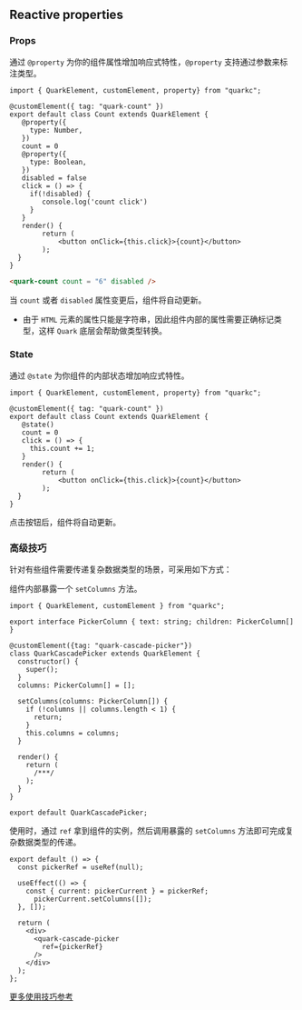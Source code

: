 ## Reactive properties

### Props

通过 `@property` 为你的组件属性增加响应式特性，`@property` 支持通过参数来标注类型。

```tsx
import { QuarkElement, customElement, property} from "quarkc";

@customElement({ tag: "quark-count" })
export default class Count extends QuarkElement {
   @property({
     type: Number,
   })
   count = 0
   @property({
     type: Boolean,
   })
   disabled = false
   click = () => {
     if(!disabled) {
        console.log('count click')
     }
   }
   render() {
        return (
            <button onClick={this.click}>{count}</button>
        );
  }
}
```

```html
<quark-count count = "6" disabled />
```
当 `count` 或者 `disabled` 属性变更后，组件将自动更新。

- 由于 `HTML` 元素的属性只能是字符串，因此组件内部的属性需要正确标记类型，这样 `Quark` 底层会帮助做类型转换。

### State

通过 `@state` 为你组件的内部状态增加响应式特性。

```tsx
import { QuarkElement, customElement, property} from "quarkc";

@customElement({ tag: "quark-count" })
export default class Count extends QuarkElement {
   @state()
   count = 0
   click = () => {
     this.count += 1;
   }
   render() {
        return (
            <button onClick={this.click}>{count}</button>
        );
  }
}
```
点击按钮后，组件将自动更新。



### 高级技巧

针对有些组件需要传递复杂数据类型的场景，可采用如下方式：

组件内部暴露一个 `setColumns` 方法。
```tsx
import { QuarkElement, customElement } from "quarkc";

export interface PickerColumn { text: string; children: PickerColumn[] }

@customElement({tag: "quark-cascade-picker"})
class QuarkCascadePicker extends QuarkElement {
  constructor() {
    super();
  }
  columns: PickerColumn[] = [];

  setColumns(columns: PickerColumn[]) {
    if (!columns || columns.length < 1) {
      return;
    }
    this.columns = columns;
  }

  render() {
    return (
      /***/
    );
  }
}

export default QuarkCascadePicker;
```

使用时，通过 `ref` 拿到组件的实例，然后调用暴露的 `setColumns` 方法即可完成复杂数据类型的传递。
```tsx
export default () => {
  const pickerRef = useRef(null);

  useEffect(() => {
    const { current: pickerCurrent } = pickerRef;
      pickerCurrent.setColumns([]);
  }, []);

  return (
    <div>
      <quark-cascade-picker
        ref={pickerRef}
      />
    </div>
  );
};
```
[更多使用技巧参考](https://github.com/hellof2e/quark-design/blob/main/packages/quark/src/cascadepicker/index.tsx)




